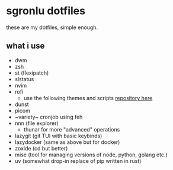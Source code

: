 # sgronlu dotfiles

these are my dotfiles, simple enough.
## what i use
- dwm
- zsh
- st (flexipatch)
- slstatus
- nvim
- rofi
  - use the following themes and scripts [repository here](https://github.com/adi1090x/rofi/tree/master) 
- dunst 
- picom
- ~variety~ cronjob using feh
- nnn (file explorer)
    - thunar for more "advanced" operations
- lazygit (git TUI with basic keybinds)
- lazydocker (same as above but for docker)
- zoxide (cd but better)
- mise (tool for managing versions of node, python, golang etc.)
- uv (somewhat drop-in replace of pip written in rust)
